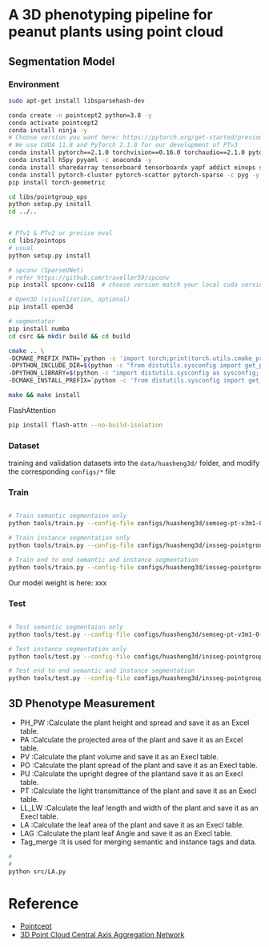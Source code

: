 # A 3D phenotyping pipeline for peanut plants using point cloud

## Segmentation Model

### Environment

```bash
sudo apt-get install libsparsehash-dev

conda create -n pointcept2 python=3.8 -y
conda activate pointcept2
conda install ninja -y
# Choose version you want here: https://pytorch.org/get-started/previous-versions/
# We use CUDA 11.8 and PyTorch 2.1.0 for our development of PTv3
conda install pytorch==2.1.0 torchvision==0.16.0 torchaudio==2.1.0 pytorch-cuda=11.8 -c pytorch -c nvidia
conda install h5py pyyaml -c anaconda -y
conda install sharedarray tensorboard tensorboardx yapf addict einops scipy plyfile termcolor timm -c conda-forge -y
conda install pytorch-cluster pytorch-scatter pytorch-sparse -c pyg -y
pip install torch-geometric

cd libs/pointgroup_ops
python setup.py install
cd ../..


# PTv1 & PTv2 or precise eval
cd libs/pointops
# usual
python setup.py install

# spconv (SparseUNet)
# refer https://github.com/traveller59/spconv
pip install spconv-cu118  # choose version match your local cuda version

# Open3D (visualization, optional)
pip install open3d

# segmentator
pip install numba
cd csrc && mkdir build && cd build

cmake .. \
-DCMAKE_PREFIX_PATH=`python -c 'import torch;print(torch.utils.cmake_prefix_path)'` \
-DPYTHON_INCLUDE_DIR=$(python -c "from distutils.sysconfig import get_python_inc; print(get_python_inc())")  \
-DPYTHON_LIBRARY=$(python -c "import distutils.sysconfig as sysconfig; print(sysconfig.get_config_var('LIBDIR'))") \
-DCMAKE_INSTALL_PREFIX=`python -c 'from distutils.sysconfig import get_python_lib; print(get_python_lib())'` 

make && make install 
```

FlashAttention

```bash
pip install flash-attn --no-build-isolation
```


### Dataset

training and validation datasets into the `data/huasheng3d/` folder, and modify the corresponding `configs/*` file

### Train

```bash

# Train semantic segmentaion only
python tools/train.py --config-file configs/huasheng3d/semseg-pt-v3m1-0-base.py --options save_path="exp/huasheng3d/semseg-pt-v3m1-0-base_0822"

# Train instance segmentation only
python tools/train.py --config-file configs/huasheng3d/insseg-pointgroup-v3m1-0-pt3.py --options save_path="exp/huasheng3d/insseg-pointgroup-v3m1-0-pt3_0823_inst"

# Train end to end semantic and instance segmentation
python tools/train.py --config-file configs/huasheng3d/insseg-pointgroup-v3m1-0-pt3_2.py --options save_path="exp/huasheng3d/insseg-pointgroup-v3m1-0-pt3_2_0824"
```

Our model weight is here: xxx

### Test

```bash

# Test semantic segmentaion only
python tools/test.py --config-file configs/huasheng3d/semseg-pt-v3m1-0-base.py --options save_path="exp/huasheng3d/semseg-pt-v3m1-0-base_0822" weight="exp/huasheng3d/semseg-pt-v3m1-0-base_0822/model/model_last.pth"

# Test instance segmentation only
python tools/test.py --config-file configs/huasheng3d/insseg-pointgroup-v3m1-0-pt3.py --options save_path="exp/huasheng3d/insseg-pointgroup-v3m1-0-pt3_0823_inst" weight="exp/huasheng3d/insseg-pointgroup-v3m1-0-pt3_0823_inst/model/model_last.pth"

# Test end to end semantic and instance segmentation
python tools/test.py --config-file configs/huasheng3d/insseg-pointgroup-v3m1-0-pt3_2.py --options save_path="exp/huasheng3d/insseg-pointgroup-v3m1-0-pt3_2_0824"  weight="exp/huasheng3d/insseg-pointgroup-v3m1-0-pt3_2_0824/model/model_best.pth"
```


## 3D Phenotype Measurement

- PH_PW :Calculate the plant height and spread and save it as an Excel table.
- PA :Calculate the projected area of the plant and save it as an Excel table.
- PV :Calculate the plant volume and save it as an Execl table.
- PO :Calculate the plant spread of the plant and save it as an Execl table.
- PU :Calculate the upright degree of the plantand save it as an Execl table.
- PT :Calculate the light transmittance of the plant and save it as an Execl table.
- LL_LW :Calculate the leaf length and width of the plant and save it as an Execl table.
- LA :Calculate the leaf area of the plant and save it as an Execl table.
- LAG :Calculate the plant leaf Angle and save it as an Execl table.
- Tag_merge :It is used for merging semantic and instance tags and data.

```bash
#
#
python src/LA.py 
```

# Reference

- [Pointcept](https://github.com/Pointcept/Pointcept)
- [3D Point Cloud Central Axis Aggregation Network](https://github.com/yangxin6/3D-Point-Cloud-Central-Axis-Aggregation-Network)